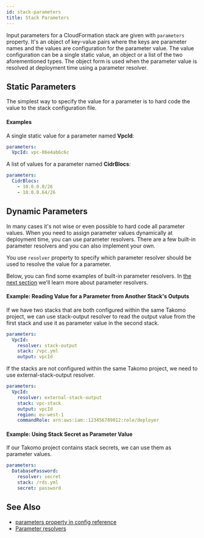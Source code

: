 ```yaml
---
id: stack-parameters
title: Stack Parameters
---
```


Input parameters for a CloudFormation stack are given with `parameters` property. It's an object of key-value pairs where the keys are parameter names and the values are configuration for the parameter value. The value configuration can be a single static value, an object or a list of the two aforementioned types. The object form is used when the parameter value is resolved at deployment time using a parameter resolver.

## Static Parameters

The simplest way to specify the value for a parameter is to hard code the value to the stack configuration file.

#### Examples

A single static value for a parameter named **VpcId**:

```yaml
parameters:
  VpcId: vpc-06e4ab6c6c
```

A list of values for a parameter named **CidrBlocs**:

```yaml
parameters:
  CidrBlocs:
    - 10.0.0.0/26
    - 10.0.0.64/26
```

## Dynamic Parameters

In many cases it's not wise or even possible to hard code all parameter values. When you need to assign parameter values dynamically at deployment time, you can use parameter resolvers. There are a few built-in parameter resolvers and you can also implement your own.

You use `resolver` property to specify which parameter resolver should be used to resolve the value for a parameter.

Below, you can find some examples of built-in parameter resolvers. In [the next section](docs/stacks/parameter-resolvers) we'll learn more about parameter resolvers. 

#### Example: Reading Value for a Parameter from Another Stack's Outputs

If we have two stacks that are both configured within the same Takomo project, we can use stack-output resolver to read the output value from the first stack and use it as parameter value in the second stack.

```yaml
parameters:
  VpcId:
    resolver: stack-output
    stack: /vpc.yml
    output: vpcId
```

If the stacks are not configured within the same Takomo project, we need to use external-stack-output resolver.

```yaml
parameters:
  VpcId:
    resolver: external-stack-output
    stack: vpc-stack
    output: vpcId
    region: eu-west-1
    commandRole: arn:aws:iam::123456789012:role/deployer
```

#### Example: Using Stack Secret as Parameter Value

If our Takomo project contains stack secrets, we can use them as parameter values.

```yaml
parameters:
  DatabasePassword:
    resolver: secret
    stack: /rds.yml
    secret: password
```

## See Also

- [parameters property in config reference](docs/config-reference/stacks#parameters)
- [Parameter resolvers](docs/stacks/parameter-resolvers)